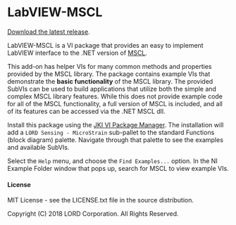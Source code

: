 # LabVIEW-MSCL

[Download the latest release](https://github.com/LORD-MicroStrain/LabVIEW-MSCL/releases/latest).

LabVIEW-MSCL is a VI package that provides an easy to implement LabVIEW interface to the .NET version of [MSCL](https://github.com/LORD-MicroStrain/MSCL).

This add-on has helper VIs for many common methods and properties provided by the MSCL library. The package contains example VIs that demonstrate the **basic functionality** of the MSCL library. The provided SubVIs can be used to build applications that utilize both the simple and complex MSCL library features. While this does not provide example code for all of the MSCL functionality, a full version of MSCL is included, and all of its features can be accessed via the .NET MSCL dll.

Install this package using the [JKI VI Package Manager](http://vipm.jki.net). The installation will add a `LORD Sensing - MicroStrain` sub-pallet to the standard Functions (block diagram) palette. Navigate through that palette to see the examples and available SubVIs.

Select the `Help` menu, and choose the `Find Examples...` option. In the NI Example Folder window that pops up, search for MSCL to view example VIs.

#### License
MIT License - see the LICENSE.txt file in the source distribution.

Copyright (C) 2018 LORD Corporation. All Rights Reserved.
